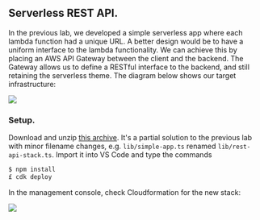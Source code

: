 ## Serverless REST API.

In the previous lab, we developed a simple serverless app where each lambda function had a unique URL. A better design would be to have a uniform interface to the lambda functionality. We can achieve this by placing an AWS API Gateway between the client and the backend. The Gateway allows us to define a RESTful interface to the backend, and still retaining the serverless theme. The diagram below shows our target infrastructure:

![][threetier]

### Setup.

Download and unzip [this archive][start]. It's a partial solution to the previous lab  with minor filename changes, e.g. `lib/simple-app.ts` renamed `lib/rest-api-stack.ts`. Import it into VS Code and type the commands
~~~bash
$ npm install
£ cdk deploy
~~~
In the management console, check Cloudformation for the new stack:

![][stack]


[submit]: https://moodle.wit.ie/course/view.php?id=209056&section=1
[start]: ./img/start.zip
[stack]: ./img/stack.png
[threetier]: ./img/threetier.png
